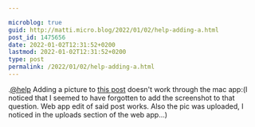 ```yaml
---

microblog: true
guid: http://matti.micro.blog/2022/01/02/help-adding-a.html
post_id: 1475656
date: 2022-01-02T12:31:52+0200
lastmod: 2022-01-02T12:31:52+0200
type: post
permalink: /2022/01/02/help-adding-a.html
---
```

.[@help](https://micro.blog/help) Adding a picture to [this post](/2022/01/01/manton-also-why.html) doesn't work through the mac app:(I noticed that I seemed to have forgotten to add the screenshot to that question. Web app edit of said post works. Also the pic was uploaded, I noticed in the uploads section of the web app...)
